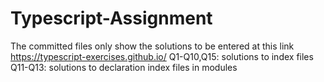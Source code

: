# Typescript-Assignment
The committed files only show the solutions to be entered at this link https://typescript-exercises.github.io/
Q1-Q10,Q15: solutions to index files
Q11-Q13: solutions to declaration index files in modules
